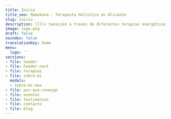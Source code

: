 ```yaml
---
title: Inicio
title_seo: Mamakuna - Terapeuta Holística en Alicante
slug: inicio
description: llll➤ Sanación a través de diferentes terapias energéticas alternativas ✅ por Afree.
image: logo.png
draft: false
noindex: false
translationKey: home
menu:
  logo: ''
sections:
- file: header
- file: header-next
- file: terapias
- file: sobre-mi
  modals:
  - sobre-mi-mas
- file: por-que-conmigo
- file: eventos
- file: testimonios
- file: contacto
- file: blog
---
```


